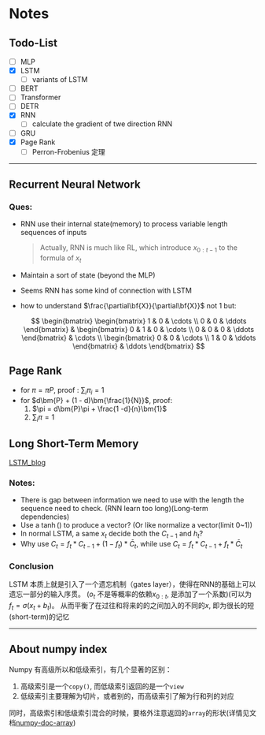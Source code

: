 # Notes

## Todo-List

- [ ] MLP
- [x] LSTM
  - [ ] variants of LSTM
- [ ] BERT
- [ ] Transformer
- [ ] DETR
- [x] RNN
  - [ ] calculate the gradient of twe direction RNN
- [ ] GRU
- [x] Page Rank
  - [ ] Perron-Frobenius 定理

----
## Recurrent Neural Network 

### Ques:


- RNN use their internal state(memory) to process variable length sequences of inputs
  > Actually, RNN is much like RL, which introduce $x_{0:t-1}$ to the formula of $x_{t}$
- Maintain a sort of state (beyond the MLP)
- Seems RNN has some kind of connection with LSTM
- how to understand $\frac{\partial\bf{X}}{\partial\bf{X}}$​ not $1$​ but:
	
	$$
		\begin{bmatrix}
			\begin{bmatrix}
				1 & 0 & \cdots \\
				0 & 0 & \ddots
			\end{bmatrix} & 
			\begin{bmatrix}
				0 & 1 & 0 & \cdots \\
				0 & 0 & 0 & \ddots
			\end{bmatrix}
			& \cdots \\
			\begin{bmatrix}
			 0 & 0 & \cdots \\
			 1 & 0 & \ddots
			\end{bmatrix}
			& \ddots
		\end{bmatrix}
	$$

## Page Rank

- for $\pi = \pi P$, proof : $\sum_{i}\pi_i = 1$
- for $d\bm{P} + (1 - d)\bm{\frac{1}{N}}$, proof:
  1. $\pi = d\bm{P}\pi + \frac{1 -d}{n}\bm{1}$
  2. $\sum_{i}\pi = 1$

## Long Short-Term Memory

[LSTM_blog](http://colah.github.io/posts/2015-08-Understanding-LSTMs/)

### Notes:


- There is gap between information we need to use with the length the sequence need to check.
(RNN learn too long)(Long-term dependencies)
- Use a $\tanh( )$ to produce a vector? 
(Or like normalize a vector(limit 0~1)) 
- In normal LSTM, a same $x_t$ decide both the $C_{t-1}$ and $h_t$? 
- Why use $C_t = f_t * C_{t-1} + (1-f_t)*\bar C_{t}$,
while use $C_t = f_t * C_{t-1} + f_t*\bar C_{t}$ 

### Conclusion

LSTM 本质上就是引入了一个遗忘机制（gates layer），使得在RNN的基础上可以遗忘一部分的输入序贯。
($o_t$ 不是等概率的依赖$x_{0:t}$, 是添加了一个系数)(可以为$f_t = \sigma(x_t+b_t)$。
从而平衡了在过往和将来的的之间加入的不同的$x$, 即为很长的短(short-term)的记忆

---
## About numpy index
Numpy 有高级所以和低级索引，有几个显著的区别：

1. 高级索引是一个`copy()`, 而低级索引返回的是一个`view`
2. 低级索引主要理解为切片，或者别的，而高级索引了解为行和列的对应

同时，高级索引和低级索引混合的时候，要格外注意返回的`array`的形状(详情见文档[numpy-doc-array](https://numpy.org/doc/stable/reference/arrays.indexing.html#combining-advanced-and-basic-indexing))
